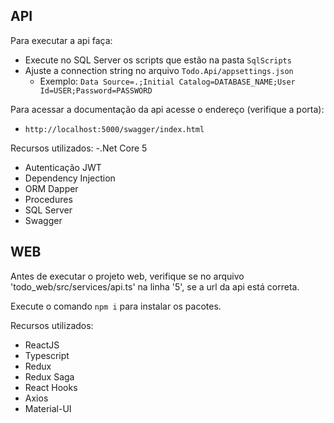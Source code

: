 ## API

Para executar a api faça:
  - Execute no SQL Server os scripts que estão na pasta `SqlScripts`
  - Ajuste a connection string no arquivo `Todo.Api/appsettings.json`
    - Exemplo: `Data Source=.;Initial Catalog=DATABASE_NAME;User Id=USER;Password=PASSWORD`

Para acessar a documentação da api acesse o endereço (verifique a porta):
  - `http://localhost:5000/swagger/index.html`
    
Recursos utilizados:
  -.Net Core 5
  - Autenticação JWT
  - Dependency Injection
  - ORM Dapper
  - Procedures
  - SQL Server
  - Swagger
    

## WEB

Antes de executar o projeto web, verifique se no arquivo 'todo_web/src/services/api.ts' na linha '5', se a url da api está correta.

Execute o comando `npm i` para instalar os pacotes.

Recursos utilizados:
  - ReactJS
  - Typescript
  - Redux
  - Redux Saga
  - React Hooks
  - Axios
  - Material-UI

